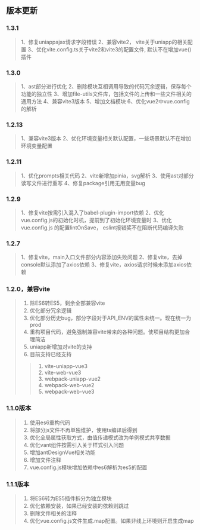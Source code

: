 ## 版本更新

### 1.3.1
> 1、修复uniappajax请求字段错误
> 2、兼容vite2， vite关于uniapp的相关配置
> 3、优化vite.config.ts关于vite2和vite3的配置文件, 默认不在增加vue()插件
### 1.3.0
> 1、ast部分进行优化
> 2、删除模块互相调用导致的代码冗余逻辑，保存每个功能的独立性
> 3、增加file-utils文件库，包括文件的上传和一些文件相关的通用方法
> 4、兼容vite3版本
> 5、增加文档模块
> 6、优化vue2中vue.config的解析


### 1.2.13
> 1、兼容vite3版本
> 2、优化环境变量相关默认配置，一些场景默认不在增加环境变量配置


### 1.2.11
> 1、优化prompts相关代码
> 2、vite新增加pinia，svg解析
> 3、使用ast对部分读写文件进行重写
> 4、修复package引用无用变量bug

### 1.2.9
> 1、修复vite按需引入混入了babel-plugin-import依赖
> 2、优化vue.config.js的初始化时机，提前到了初始化环境变量时
> 3、优化vue.config.js 的配置lintOnSave， eslint报错奖不在阻断代码编译失败

### 1.2.7
> 1、修复vite，main入口文件部分内容添加失败问题
> 2、修复vite，去掉console默认添加了axios依赖
> 3、修复vite，axios请求时候未添加axios依赖

### 1.2.0，兼容vite 
> 1. 除ES6转ES5，剩余全部兼容vite 
> 2. 优化部分冗余逻辑 
> 3. 优化部分历史bug，部分字段对于API_ENV的属性未统一。现在统一为prod 
> 4. 重构项目代码，避免强制兼容vite带来的各种问题。使项目结构更加合理简洁 
> 5. uniapp新增加对vite的支持 
> 6. 目前支持已经支持
>>  1. vite-uniapp-vue3
>>  2. vite-web-vue3
>>  3. webpack-uniapp-vue2
>>  4. webpack-web-vue2
>>  5. webpack-web-vue3
### 1.1.0版本
> 1. 使用es6重构代码
> 2. 将部分js文件不再单独维护，使用ts编译后得到
> 3. 优化全局属性获取方式，由值传递模式改为单例模式共享数据
> 4. 优化vant组件按需引入关于样式引入问题
> 5. 增加antDesignVue相关功能
> 6. 增加文件注释
> 7. vue.config.js模块增加依赖中es6解析为es5的配置

### 1.1.1版本
> 1. 将ES6转为ES5插件拆分为独立模块
> 2. 优化依赖安装，如果已经安装的依赖则跳过
> 3. 删除文件相关的注释
> 4. 优化vue.config.js文件生成.map配置。如果非线上环境则开启生成map
